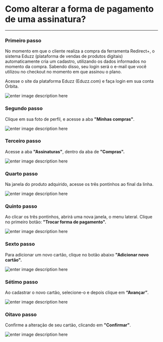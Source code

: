 ﻿# Como alterar a forma de pagamento  de uma assinatura?

<hr>



### Primeiro passo

No momento em que o cliente realiza a compra da ferramenta Redirect+, o sistema Eduzz (plataforma de vendas de produtos digitais) automaticamente cria um cadastro, utilizando os dados informados no momento da compra. Sabendo disso, seu login será o e-mail que você utilizou no checkout no momento em que assinou o plano.

Acesse o site da plataforma Eduzz (Eduzz.com) e faça login em sua conta Órbita. 

![enter image description here](https://i.imgur.com/2ZmPV6P.png)


### Segundo passo

Clique em sua foto de perfil, e acesse a aba  **"Minhas compras"**.

![enter image description here](https://i.imgur.com/SpiJ6El.png)

### Terceiro passo

Acesse a aba **"Assinaturas"**, dentro da aba de **"Compras".**

![enter image description here](https://i.imgur.com/oImeiTP.png)

### Quarto passo

Na janela do produto adquirido, acesse os três pontinhos ao final da linha.

![enter image description here](https://i.imgur.com/ne4oBkz.png)

### Quinto passo

Ao clicar os três pontinhos, abrirá uma nova janela, o menu lateral. Clique no primeiro botão: **"Trocar forma de pagamento".**

![enter image description here](https://i.imgur.com/jAEvb7w.jpg)

### Sexto passo

Para adicionar um novo cartão, clique no botão abaixo **"Adicionar novo cartão".**

![enter image description here](https://i.imgur.com/wE494br.png)


### Sétimo passo

Ao cadastrar o novo cartão, selecione-o e depois clique em **“Avançar”**.

![enter image description here](https://i.imgur.com/TMICUfd.png)

### Oitavo passo

Confirme a alteração de seu cartão, clicando em **"Confirmar"**.

![enter image description here](https://i.imgur.com/RuaFtr2.png)


